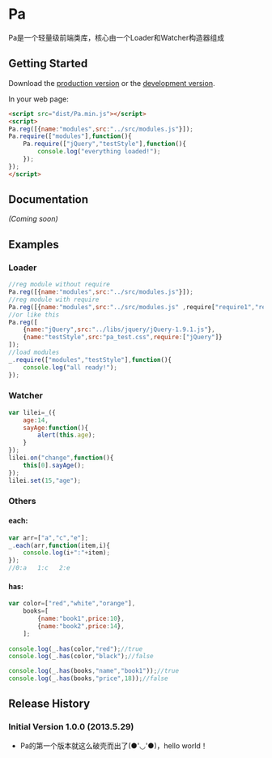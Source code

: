 # Pa

Pa是一个轻量级前端类库，核心由一个Loader和Watcher构造器组成

## Getting Started
Download the [production version][min] or the [development version][max].

[min]: https://raw.github.com/inlost/pa/master/dist/Pa.min.js
[max]: https://raw.github.com/inlost/pa/master/dist/Pa.js

In your web page:

```html
<script src="dist/Pa.min.js"></script>
<script>
Pa.reg([{name:"modules",src:"../src/modules.js"}]);
Pa.require(["modules"],function(){
	Pa.require(["jQuery","testStyle"],function(){
		console.log("everything loaded!");
	});
});
</script>
```

## Documentation
_(Coming soon)_

## Examples

### Loader

```javascript
//reg module without require
Pa.reg([{name:"modules",src:"../src/modules.js"}]);
//reg module with require
Pa.reg([{name:"modules",src:"../src/modules.js" ,require["require1","require2"……]}]);
//or like this
Pa.reg([ 
	{name:"jQuery",src:"../libs/jquery/jQuery-1.9.1.js"},
	{name:"testStyle",src:"pa_test.css",require:["jQuery"]} 
]);
//load modules
_.require(["modules","testStyle"],function(){
	console.log("all ready!");
});
```

### Watcher

```javascript
var lilei=_({
	age:14,
	sayAge:function(){
		alert(this.age);
	}
});
lilei.on("change",function(){
	this[0].sayAge();
});
lilei.set(15,"age");
```

### Others

#### each:
```javascript
var arr=["a","c","e"];
_.each(arr,function(item,i){
	console.log(i+":"+item);
});
//0:a   1:c   2:e
```
#### has:
```javascript
var color=["red","white","orange"],
	books=[
		{name:"book1",price:10},
		{name:"book2",price:14},
	];
	
console.log(_.has(color,"red");//true
console.log(_.has(color,"black");//false

console.log(_.has(books,"name","book1"));//true
console.log(_.has(books,"price",18));//false
```

## Release History

### Initial Version 1.0.0 (2013.5.29)
* Pa的第一个版本就这么破壳而出了(●'◡'●)，hello world！
